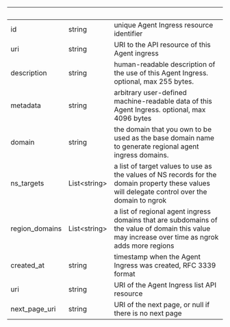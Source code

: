 <!-- Code generated for API Clients. DO NOT EDIT. -->

| &nbsp;         | &nbsp;             | &nbsp;                                                                                                                                           |
| -------------- | ------------------ | ------------------------------------------------------------------------------------------------------------------------------------------------ |
| id             | string             | unique Agent Ingress resource identifier                                                                                                         |
| uri            | string             | URI to the API resource of this Agent ingress                                                                                                    |
| description    | string             | human-readable description of the use of this Agent Ingress. optional, max 255 bytes.                                                            |
| metadata       | string             | arbitrary user-defined machine-readable data of this Agent Ingress. optional, max 4096 bytes                                                     |
| domain         | string             | the domain that you own to be used as the base domain name to generate regional agent ingress domains.                                           |
| ns_targets     | List&lt;string&gt; | a list of target values to use as the values of NS records for the domain property these values will delegate control over the domain to ngrok   |
| region_domains | List&lt;string&gt; | a list of regional agent ingress domains that are subdomains of the value of domain this value may increase over time as ngrok adds more regions |
| created_at     | string             | timestamp when the Agent Ingress was created, RFC 3339 format                                                                                    |
| uri            | string             | URI of the Agent Ingress list API resource                                                                                                       |
| next_page_uri  | string             | URI of the next page, or null if there is no next page                                                                                           |

